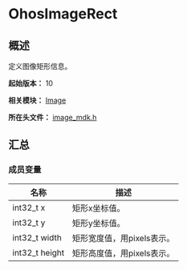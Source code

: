 # OhosImageRect

## 概述

定义图像矩形信息。

**起始版本：** 10

**相关模块：** [Image](capi-image.md)

**所在头文件：** [image_mdk.h](capi-image-mdk-h.md)

## 汇总

### 成员变量

| 名称 | 描述 |
| -- | -- |
| int32_t x | 矩形x坐标值。 |
| int32_t y | 矩形y坐标值。 |
| int32_t width | 矩形宽度值，用pixels表示。 |
| int32_t height | 矩形高度值，用pixels表示。 |


